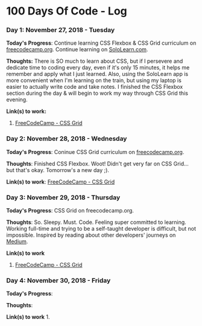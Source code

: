 # 100 Days Of Code - Log

### Day 1: November 27, 2018 - Tuesday

**Today's Progress**: Continue learning CSS Flexbox & CSS Grid curriculum on [freecodecamp.org](https://www.freecodecamp.org).
Continue learning on [SoloLearn.com](https://www.sololearn.com). 

**Thoughts:** There is SO much to learn about CSS, but if I persevere and dedicate time to coding every day, even if it's only 15 minutes, it helps me remember and apply what I just learned. Also, using the SoloLearn app is more convenient when I'm learning on the train, but using my laptop is easier to actually write code and take notes. I finished the CSS Flexbox section during the day & will begin to work my way through CSS Grid this evening. 

**Link(s) to work:** 
1. [FreeCodeCamp - CSS Grid](https://learn.freecodecamp.org/responsive-web-design/css-grid)

### Day 2: November 28, 2018 - Wednesday

**Today's Progress**: Coninue CSS Grid curriculum on [freecodecamp.org](https://www.freecodecamp.org).

**Thoughts**: Finished CSS Flexbox. Woot! Didn't get very far on CSS Grid... but that's okay. Tomorrow's a new day ;). 

**Link(s) to work**: [FreeCodeCamp - CSS Grid](https://learn.freecodecamp.org/responsive-web-design/css-grid)


### Day 3: November 29, 2018 - Thursday

**Today's Progress**: CSS Grid on freecodecamp.org. 

**Thoughts**: So. Sleepy. Must. Code. Feeling super committed to learning. Working full-time and trying to be a self-taught developer is difficult, but not impossible. Inspired by reading about other developers' journeys on [Medium](https://medium.freecodecamp.org/how-i-landed-a-full-stack-developer-job-without-a-tech-degree-or-work-experience-6add97be2051?source=email-5e0746fca25d-1543503274724-digest.reader------0-59------------------7fc307b3_0aa9_4151_9f87_9be57a255846-1&sectionName=top&gi=a00f26e00f51). 

**Link(s) to work**
1. [FreeCodeCamp - CSS Grid](https://learn.freecodecamp.org/responsive-web-design/css-grid)

### Day 4: November 30, 2018 - Friday

**Today's Progress**: <!-- INSERT PROGRESS HERE-->

**Thoughts**: <!--INSERT THOUGHTS HERE-->

**Link(s) to work**
1. 
